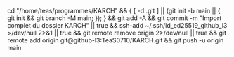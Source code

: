  cd "/home/teas/programmes/KARCH" && { [ -d .git ] || (git init -b main || { git init && git branch -M main; }); } && git add -A && git commit -m "Import complet du dossier KARCH" || true && ssh-add ~/.ssh/id_ed25519_github_l3 >/dev/null 2>&1 || true && git remote remove origin 2>/dev/null || true && git remote add origin git@github-l3:TeaS0710/KARCH.git && git push -u origin main

